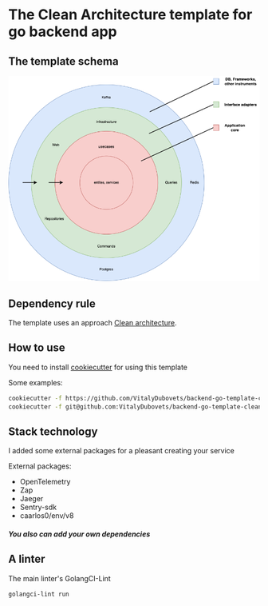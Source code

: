 # The Clean Architecture template for go backend app

## The template schema

![](./{{cookiecutter.project_slug}}/docs/dependency_rules.drawio.png)

## Dependency rule

The template uses an approach [Clean architecture](https://blog.cleancoder.com/uncle-bob/2012/08/13/the-clean-architecture.html).

## How to use
You need to install [cookiecutter](https://github.com/cookiecutter/cookiecutter) for using this template  

Some examples:

```zsh
cookiecutter -f https://github.com/VitalyDubovets/backend-go-template-clean-architecture.git
cookiecutter -f git@github.com:VitalyDubovets/backend-go-template-clean-architecture.git
```

##  Stack technology
I added some external packages for a pleasant creating your service

External packages:

- OpenTelemetry
- Zap
- Jaeger
- Sentry-sdk
- caarlos0/env/v8

##### You also can add your own dependencies


## A linter
The main linter's GolangCI-Lint

```zsh
golangci-lint run
```